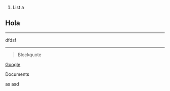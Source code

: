 1. List a
## Hola ##


----------
dfdsf

----------


> Blockquote

[Google](http://www.google.com)

Documents


as
asd
